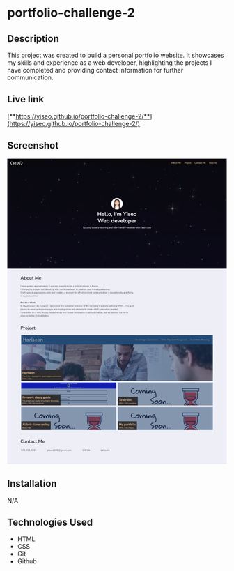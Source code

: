 # portfolio-challenge-2

## Description
This project was created to build a personal portfolio website.
It showcases my skills and experience as a web developer, highlighting the projects
I have completed and providing contact information for further communication.

## Live link
[**https://yiseo.github.io/portfolio-challenge-2/**](https://yiseo.github.io/portfolio-challenge-2/)

## Screenshot
![This portfolio webpage includes my information, previous work, projects and contact details.](./assets/images/screenshot.png)

## Installation
N/A

## Technologies Used
- HTML
- CSS
- Git
- Github
